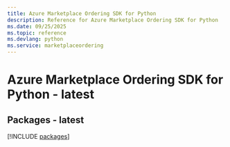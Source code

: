 ```yaml
---
title: Azure Marketplace Ordering SDK for Python
description: Reference for Azure Marketplace Ordering SDK for Python
ms.date: 09/25/2025
ms.topic: reference
ms.devlang: python
ms.service: marketplaceordering
---
```

# Azure Marketplace Ordering SDK for Python - latest
## Packages - latest
[!INCLUDE [packages](marketplace-ordering-index.md)]